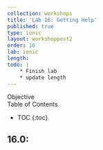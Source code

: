 ```yaml
---
collection: workshops
title: 'Lab 16: Getting Help'
published: true
type: ionic
layout: workshoppost2
order: 16
lab: ionic
length:
todo: |
    * Finish lab
    * update length
---
```


<div class="fake-h2">Objective</div>

<div class="fake-h2">Table of Contents</div>

* TOC
{:toc}

## 16.0: